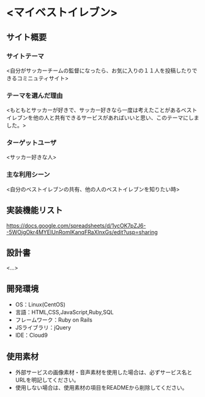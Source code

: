 # <マイベストイレブン>

## サイト概要
### サイトテーマ
<自分がサッカーチームの監督になったら、お気に入りの１１人を投稿したりできるコミニュティサイト>

### テーマを選んだ理由
<もともとサッカーが好きで、サッカー好きなら一度は考えたことがあるベストイレブンを他の人と共有できるサービスがあればいいと思い、このテーマにしました。>

### ターゲットユーザ
<サッカー好きな人>

### 主な利用シーン
<自分のベストイレブンの共有、他の人のベストイレブンを知りたい時>

## 実装機能リスト
https://docs.google.com/spreadsheets/d/1ycOK7pZJ6--5WOjgOkr4MYEIUnRomlKanqFRaXlnxGs/edit?usp=sharing

## 設計書
<...>

## 開発環境
- OS：Linux(CentOS)
- 言語：HTML,CSS,JavaScript,Ruby,SQL
- フレームワーク：Ruby on Rails
- JSライブラリ：jQuery
- IDE：Cloud9

## 使用素材
- 外部サービスの画像素材・音声素材を使用した場合は、必ずサービス名とURLを明記してください。
- 使用しない場合は、使用素材の項目をREADMEから削除してください。